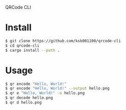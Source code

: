 QRCode CLI

# Install
```bash
$ git clone https://github.com/ksk001100/qrcode-cli
$ cd qrcode-cli
$ cargo install --path .
```

# Usage
```bash
$ qr encode "Hello, World!"
$ qr encode "Hello, World!" --output hello.png
$ qr e "Hello, World!" -o hello.png
$ qr decode hello.png
$ qr d hello.png
```